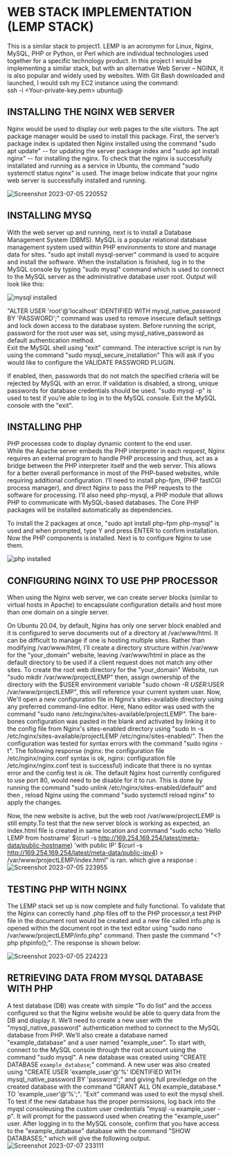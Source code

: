 # WEB STACK IMPLEMENTATION (LEMP STACK)
  This is a similar stack to project1. LEMP is an acronymn for Linux, Nginx, MySQL, PHP or Python, or Perl which are individual technologies used together for a specific technology product.
In this project I would be implementing a similar stack, but with an alternative Web Server – NGINX, it is also popular and widely used by websites.
With Git Bash downloaded and launched, I would ssh my EC2 instance using the command:  
ssh -i <Your-private-key.pem> ubuntu@<EC2-Public-IP-address>

## INSTALLING THE NGINX WEB SERVER
 Nginx would be used to display our web pages to the site visitors. The apt package manager would be used to install this package.
First, the server’s package index is updated then Nginx installed using the command "sudo apt update"  -- for updating the server package index and "sudo apt install nginx"  -- for installing the nginx.
To check that the nginx is successfully installated and running as a service in Ubuntu, the command "sudo systemctl status nginx" is used.
The image below indicate that your nginx web server is successfully installed and running.

![Screenshot 2023-07-05 220552](https://github.com/Saidat23/devops.pbl/assets/138054715/caf4a99a-d517-43cb-b4e3-7737062433c7)

## INSTALLING MYSQ

With the web server up and running, next is to install a Database Management System (DBMS). MySQL is a popular relational database management system used within PHP environments to store and manage data for sites.
"sudo apt install mysql-server" command is used to acquire and install the software. 
When the installation is finished, log in to the MySQL console by typing 
"sudo mysql" command which is used to connect to the MySQL server as the administrative database user root.
 Output will look like this:
 
![mysql installed](https://github.com/Saidat23/devops.pbl/assets/138054715/36144c9f-6490-445b-ac37-6f6301b51f92)

"ALTER USER 'root'@'localhost' IDENTIFIED WITH mysql_native_password BY 'PASSWORD';" command was used to remove insecure default settings and lock down access to the database system. Before running the script, password for the root user was set, using mysql_native_password as default authentication method.  
Exit the MySQL shell using "exit" command.
The interactive script is run by  using the command "sudo mysql_secure_installation"
This will ask if you would like to configure the VALIDATE PASSWORD PLUGIN. 

If enabled, then, passwords that do not match the specified criteria will be rejected by MySQL with an error. If validation is disabled, a strong, unique passwords for database credentials should be used.
"sudo mysql -p" is used to test if you’re able to log in to the MySQL console.
Exit the MySQL console with the "exit".

## INSTALLING PHP
 PHP  processes code to display dynamic content to the end user.  
While the Apache server embeds the PHP interpreter in each request, Nginx requires an external program to handle PHP processing and thus, act as a bridge between the PHP interpreter itself and the web server. This allows for a better overall performance in most of the PHP-based websites, while requiring additional configuration. I’ll need to install php-fpm, (PHP fastCGI process manager), and direct Nginx to pass the PHP requests to the software for processing. I’ll also need php-mysql, a PHP module that allows PHP to communicate with MySQL-based databases. The Core PHP packages will be installed automatically as dependencies.

To install the 2 packages at once, "sudo apt install php-fpm php-mysql" is used and when prompted, type Y and press ENTER to confirm installation.
Now the PHP components is installed. Next is to configure Nginx to use them.
 
![php installed](https://github.com/Saidat23/devops.pbl/assets/138054715/7632d4e1-604c-41c8-bb0d-bcbb669ea9c1)

 ## CONFIGURING NGINX TO USE PHP PROCESSOR
 When using the Nginx web server, we can create server blocks (similar to virtual hosts in Apache) to encapsulate configuration details and host more than one domain on a single server. 

On Ubuntu 20.04, by default, Nginx has only one server block enabled and it is configured to serve documents out of a directory at /var/www/html. It can be difficult to manage if one is hosting multiple sites. Rather than modifying /var/www/html, I’ll create a directory structure within /var/www for the "your_domain" website, leaving /var/www/html in place as the default directory to be used if a client request does not match any other sites.
To create the root web directory for the "your_domain" Website, run "sudo mkdir /var/www/projectLEMP" then, assign ownership of the directory with the $USER environment variable "sudo chown -R $USER:$USER /var/www/projectLEMP", this will reference your current system user.
Now, We'll open a new configuration file in Nginx’s sites-available directory using any preferred command-line editor. Here, Nano editor was used with the command "sudo nano /etc/nginx/sites-available/projectLEMP". The bare-bones configuration was pasted in the blank and activated by linking it to the config file from Nginx's sites-enabled directory using "sudo ln -s /etc/nginx/sites-available/projectLEMP /etc/nginx/sites-enabled/".
Then the configuration was tested for syntax errors with the command "sudo nginx -t". The following response (nginx: the configuration file /etc/nginx/nginx.conf syntax is ok,
nginx: configuration file /etc/nginx/nginx.conf test is successful) indicate that there is no syntax error and the config test is ok.
The default Nginx host currently configured to use port 80, would need to be disable for it to run. This is done by running the command "sudo unlink /etc/nginx/sites-enabled/default" and then , reload Nginx using the command "sudo systemctl reload nginx" to apply the changes. 

Now, the new website is active, but the web root /var/www/projectLEMP is still empty.To test that the new server block is working as expected, an index.html file is created in same location and command "sudo echo 'Hello LEMP from hostname' $(curl -s http://169.254.169.254/latest/meta-data/public-hostname) 'with public IP' $(curl -s http://169.254.169.254/latest/meta-data/public-ipv4) > /var/www/projectLEMP/index.html" is ran. which give a response :
![Screenshot 2023-07-05 223955](https://github.com/Saidat23/devops.pbl/assets/138054715/79ee6e18-a78a-4f22-8e3f-d51976fdd993)

## TESTING PHP WITH NGINX
The LEMP stack set up is now complete and fully functional. To validate that the Nginx can correctly hand .php files off to the PHP processor,a test PHP file in the document root would be created and a new file called info.php is opened within the document root in the text editor using "sudo nano /var/www/projectLEMP/info.php" command. Then paste the command 
"<?php
phpinfo();". The response is shown below: 

![Screenshot 2023-07-05 224223](https://github.com/Saidat23/devops.pbl/assets/138054715/16c5744c-3e13-4d57-a669-d235fb86e7d0)

## RETRIEVING DATA FROM MYSQL DATABASE WITH PHP
A test database (DB) was create with simple “To do list” and the access configured so that the Nginx website would be able to query data from the DB and display it. We’ll need to create a new user with the "mysql_native_password" authentication method to connect to the MySQL database from PHP. We'll also create a database named "example_database" and a user named "example_user".
To start with, connect to the MySQL console through the root account using the command "sudo mysql".
A new database was created using "CREATE DATABASE `example_database`;" command. A new user was also created using "CREATE USER 'example_user'@'%' IDENTIFIED WITH mysql_native_password BY 'password';" and giving full previledge on the created database with the command "GRANT ALL ON example_database.* TO 'example_user'@'%';". "Exit" command was used to exit the mysql shell.
To test if the new database has the proper permissions, log back into the myqsl consoleusing the custom user credentials "mysql -u example_user -p". 
It will prompt for the password used when creating the "example_user" user. After logging in to the MySQL console, confirm that you have access to the "example_database" database with the command "SHOW DATABASES;" which will give the following output.
![Screenshot 2023-07-07 233111](https://github.com/Saidat23/devops.pbl/assets/138054715/10a05c88-627d-4682-8832-c926f794c1d9)








